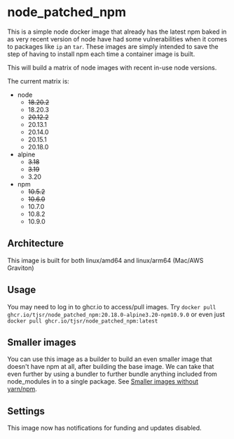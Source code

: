 # node_patched_npm

This is a simple node docker image that already has the latest npm baked in as very recent version of node have had some vulnerabilities when it comes to packages like `ip` an `tar`.  These images are simply intended to save the step of having to install npm each time a container image is built.

This will build a matrix of node images with recent in-use node versions.

The current matrix is:

- node
  - ~~18.20.2~~
  - 18.20.3
  - ~~20.12.2~~
  - 20.13.1
  - 20.14.0
  - 20.15.1
  - 20.18.0
- alpine
  - ~~3.18~~
  - ~~3.19~~
  - 3.20
- npm
  - ~~10.5.2~~
  - ~~10.6.0~~
  - 10.7.0
  - 10.8.2
  - 10.9.0

## Architecture

This image is built for both linux/amd64 and linux/arm64 (Mac/AWS Graviton)

## Usage

You may need to log in to ghcr.io to access/pull images.  Try `docker pull ghcr.io/tjsr/node_patched_npm:20.18.0-alpine3.20-npm10.9.0` or even just
`docker pull ghcr.io/tjsr/node_patched_npm:latest`

## Smaller images

You can use this image as a builder to build an even smaller image that doesn't have npm at all, after building the base image. We can take that even further by using a bundler to further bundle anything included from node_modules in to a single package.  See [Smaller images without yarn/npm](https://github.com/nodejs/docker-node/blob/main/docs/BestPractices.md#smaller-images-without-npmyarn).

## Settings

This image now has notifications for funding and updates disabled.
